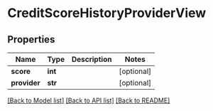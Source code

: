 # CreditScoreHistoryProviderView

## Properties
Name | Type | Description | Notes
------------ | ------------- | ------------- | -------------
**score** | **int** |  | [optional] 
**provider** | **str** |  | [optional] 

[[Back to Model list]](../README.md#documentation-for-models) [[Back to API list]](../README.md#documentation-for-api-endpoints) [[Back to README]](../README.md)


